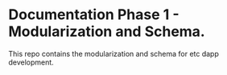# Documentation Phase 1 - Modularization and Schema.

This repo contains the modularization and schema for etc dapp development.
